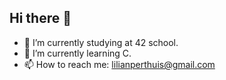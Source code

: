 ## Hi there 👋

- 🔭 I’m currently studying at 42 school.
- 🌱 I’m currently learning C.
- 📫 How to reach me: lilianperthuis@gmail.com
